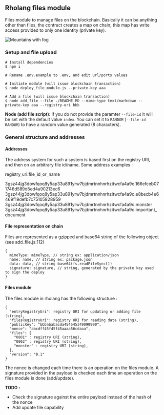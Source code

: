 ## Rholang files module

Files module to manage files on the blockchain. Basically it can be anything other than files, the contract creates a map on chain, this map has write access provided to only one identity (private key).

![Mountains with fog](https://images.pexels.com/photos/167699/pexels-photo-167699.jpeg?auto=compress&cs=tinysrgb&dpr=0.5&h=750&w=1260)

### Setup and file upload

```
# Install dependencies
$ npm i

# Rename .env.example to .env, and edit url/ports values

# Initiate module (will issue blockchain transaction)
$ node deploy_file_module.js --private-key aaa

# Add a file (will issue blockchain transaction)
$ node add_file --file ./README.MD --mime-type text/markdown --private-key aaa --registry-uri bbb
```

**Node (add file script)**: If you do not provide the paramter `--file-id` it will be set with the default value `index`. You can set it to `RANDOM` (`--file-id RANDOM`) to have a random value generated (8 characters).

### General structure and addresses

#### Addresses

The address system for such a system is based first on the registry URI, and then on an arbitrary file id/name. Some address examples :

registry_uri.file_id_or_name

3gsz44jg3dowfqoq8y5ap33u891yrw7bjdmrtnnhnrhzitwcfa4a9o.166efceb071746d589d5ed4a90213ec6
3gsz44jg3dowfqoq8y5ap33u891yrw7bjdmrtnnhnrhzitwcfa4a9o.e8becb4e6469f19defb7c75105828959
3gsz44jg3dowfqoq8y5ap33u891yrw7bjdmrtnnhnrhzitwcfa4a9o.monster
3gsz44jg3dowfqoq8y5ap33u891yrw7bjdmrtnnhnrhzitwcfa4a9o.important_document

#### File representation on chain

Files are represented as a gzipped and base64 string of the following object (see add_file.js:112)

```
{
  mimeType: mimeType, // string ex: application/json
  name: name, // string ex: package.json
  data: data, // string base64(fs.readFileSync())
  signature: signature, // string, generated by the private key used to sign the deploy
}
```

#### Files module

The files module in rholang has the following structure :

```
{
  "entryRegistryUri": registry URI for updating or adding file (string),
  "filesRegistryUri": registry URI for reading data (string),
  "publicKey": "bbbababacda454545349090990",
  "nonce": "abcdff45f45f45aaaa56cdaaa",
  "files": {
    "0001" : registry URI (string),
    "0002" : registry URI (string),
    "monster" : registry URI (string),
  },
  "version": "0.1"
}
```

The nonce is changed each time there is an operation on the files module. A signature provided in the payload is checked each time an operation on the files module is done (add/update).

**TODO :**

- Check the signature against the entire payload instead of the hash of the nonce
- Add update file capability
